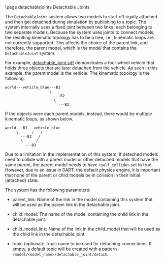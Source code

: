 \page detachablejoints Detachable Joints

The `DetachableJoint` system allows two models to start off rigidly attached
and then get detached during simulation by publishing to a topic. The system
internally uses a fixed joint between two links, each belonging to two separate
models. Because the system uses joints to connect models, the resulting
kinematic topology has to be a tree, i.e., kinematic loops are not currently
supported. This affects the choice of the parent link, and therefore, the
parent model, which is the model that contains the `DetachableJoint` system.

For example, [detachable_joint.sdf](https://github.com/ignitionrobotics/ign-gazebo/blob/master/examples/worlds/detachable_joint.sdf)
demonstrates a four wheel vehicle that holds three objects that are later
detached from the vehicle. As seen in this example, the parent model is the
vehicle. The kinematic topology is the following.

```
world---vehicle_blue---B1
                    \
                      ---B2
                      \
                        ---B3
```
If the objects were each parent models, instead, there would be multiple
kinematic loops, as shown below.

```
world---B1---vehicle_blue
     \      /   /
       ---B2   /
       \      /
         ---B3
```

Due to a limitation in the implementation of this system, if detached models
need to collide with a parent model or other detached models that have the same
parent, the parent model needs to have `<self_collide>` set to true. However,
due to an issue in DART, the default physics engine, it is important that none of the parent
or child models be in collision in their initial (attached) state.

The system has the following parameters:

* parent_link: Name of the link in the model containing this system that will be
used as the parent link in the detachable joint.

* child_model: The name of the model containing the child link in the detachable
joint.

* child_model_link:  Name of the link in the child_model that will be used
as the child link in the detachable joint.

* topic (optional): Topic name to be used for detaching connections. If empty,
a default topic will be created with a pattern
`/model/<model_name>/detachable_joint/detach`.
